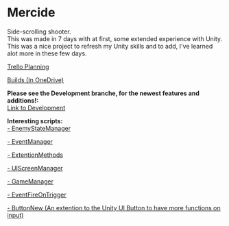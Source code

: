 # Mercide
Side-scrolling shooter.<br>
This was made in 7 days with at first, some extended experience with Unity. This was a nice project to refresh my Unity skills and to add, I've learned alot more in these few days.

[Trello Planning](https://trello.com/b/PGI18QNa/mercide)

[Builds (In OneDrive)](https://1drv.ms/u/s!AqnfQvux8Hyjm5tBN2EWgeOlsJvK_w?e=TA1AZs)

**Please see the Development branche, for the newest features and additions!:**<br>
[Link to Development](https://github.com/PeterSchreuder/Mercide/tree/development)


**Interesting scripts:**<br>
[- EnemyStateManager](https://github.com/PeterSchreuder/Mercide/blob/master/Project_Mercide/Assets/Scripts/Entities/Enemy/EnemyStateManager.cs)

[- EventManager](https://github.com/PeterSchreuder/Mercide/blob/master/Project_Mercide/Assets/Scripts/Utils/EventManager.cs)

[- ExtentionMethods](https://github.com/PeterSchreuder/Mercide/blob/master/Project_Mercide/Assets/Scripts/Utils/ExtentionMethods.cs)

[- UIScreenManager](https://github.com/PeterSchreuder/Mercide/blob/master/Project_Mercide/Assets/Scripts/UI/UIScreenManager.cs)

[- GameManager](https://github.com/PeterSchreuder/Mercide/blob/master/Project_Mercide/Assets/Scripts/Utils/GameManager.cs)

[- EventFireOnTrigger](https://github.com/PeterSchreuder/Mercide/blob/master/Project_Mercide/Assets/Scripts/Utils/EventFireOnTrigger.cs)

[- ButtonNew (An extention to the Unity UI Button to have more functions on input)](https://github.com/PeterSchreuder/Mercide/blob/master/Project_Mercide/Assets/Scripts/UI/Input/ButtonNew.cs)

